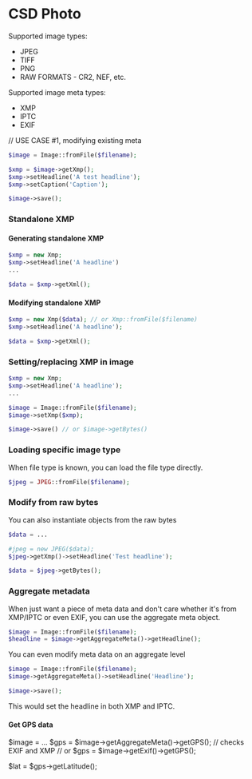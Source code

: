 CSD Photo
=========

Supported image types:
   - JPEG
   - TIFF
   - PNG
   - RAW FORMATS
   	- CR2, NEF, etc.

Supported image meta types:
   - XMP
   - IPTC
   - EXIF

// USE CASE #1, modifying existing meta

```php
$image = Image::fromFile($filename);

$xmp = $image->getXmp();
$xmp->setHeadline('A test headline');
$xmp->setCaption('Caption');

$image->save();
```

### Standalone XMP

#### Generating standalone XMP

```php
$xmp = new Xmp;
$xmp->setHeadline('A headline')
...

$data = $xmp->getXml();
```

#### Modifying standalone XMP

```php
$xmp = new Xmp($data); // or Xmp::fromFile($filename)
$xmp->setHeadline('A headline');

$data = $xmp->getXml();
```

### Setting/replacing XMP in image

```php
$xmp = new Xmp;
$xmp->setHeadline('A headline');
...

$image = Image::fromFile($filename);
$image->setXmp($xmp);

$image->save() // or $image->getBytes()
```

### Loading specific image type

When file type is known, you can load the file type directly.

```php
$jpeg = JPEG::fromFile($filename);
```

### Modify from raw bytes

You can also instantiate objects from the raw bytes

```php
$data = ...

#jpeg = new JPEG($data);
$jpeg->getXmp()->setHeadline('Test headline');

$data = $jpeg->getBytes();
```

### Aggregate metadata

When just want a piece of meta data and don't care whether it's from XMP/IPTC or even EXIF, you can use the aggregate meta object.

```php
$image = Image::fromFile($filename);
$headline = $image->getAggregateMeta()->getHeadline();
```

You can even modify meta data on an aggregate level

```php
$image = Image::fromFile($filename);
$image->getAggregateMeta()->setHeadline('Headline');

$image->save();
```

This would set the headline in both XMP and IPTC.

#### Get GPS data

$image = ...
$gps = $image->getAggregateMeta()->getGPS(); // checks EXIF and XMP
// or $gps = $image->getExif()->getGPS();

$lat = $gps->getLatitude();
